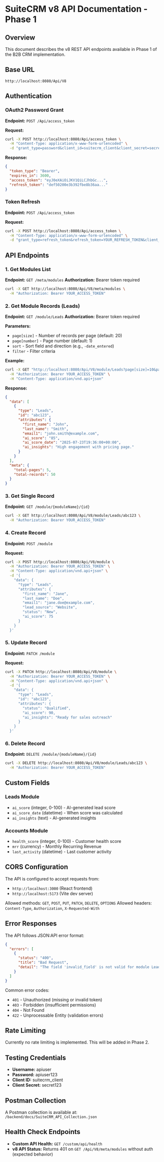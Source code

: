 # SuiteCRM v8 API Documentation - Phase 1

## Overview
This document describes the v8 REST API endpoints available in Phase 1 of the B2B CRM implementation.

## Base URL
```
http://localhost:8080/Api/V8
```

## Authentication

### OAuth2 Password Grant
**Endpoint:** `POST /Api/access_token`

**Request:**
```bash
curl -X POST http://localhost:8080/Api/access_token \
  -H "Content-Type: application/x-www-form-urlencoded" \
  -d "grant_type=password&client_id=suitecrm_client&client_secret=secret123&username=apiuser&password=apiuser123"
```

**Response:**
```json
{
  "token_type": "Bearer",
  "expires_in": 3600,
  "access_token": "eyJ0eXAiOiJKV1QiLCJhbGc...",
  "refresh_token": "def50200e3b392fbe8b36aa..."
}
```

### Token Refresh
**Endpoint:** `POST /Api/access_token`

**Request:**
```bash
curl -X POST http://localhost:8080/Api/access_token \
  -H "Content-Type: application/x-www-form-urlencoded" \
  -d "grant_type=refresh_token&refresh_token=YOUR_REFRESH_TOKEN&client_id=suitecrm_client&client_secret=secret123"
```

## API Endpoints

### 1. Get Modules List
**Endpoint:** `GET /meta/modules`
**Authorization:** Bearer token required

```bash
curl -X GET http://localhost:8080/Api/V8/meta/modules \
  -H "Authorization: Bearer YOUR_ACCESS_TOKEN"
```

### 2. Get Module Records (Leads)
**Endpoint:** `GET /module/Leads`
**Authorization:** Bearer token required

**Parameters:**
- `page[size]` - Number of records per page (default: 20)
- `page[number]` - Page number (default: 1)
- `sort` - Sort field and direction (e.g., `-date_entered`)
- `filter` - Filter criteria

**Example:**
```bash
curl -X GET "http://localhost:8080/Api/V8/module/Leads?page[size]=10&page[number]=1" \
  -H "Authorization: Bearer YOUR_ACCESS_TOKEN" \
  -H "Content-Type: application/vnd.api+json"
```

**Response:**
```json
{
  "data": [
    {
      "type": "Leads",
      "id": "abc123",
      "attributes": {
        "first_name": "John",
        "last_name": "Smith",
        "email1": "john.smith@example.com",
        "ai_score": "85",
        "ai_score_date": "2025-07-23T19:36:00+00:00",
        "ai_insights": "High engagement with pricing page."
      }
    }
  ],
  "meta": {
    "total-pages": 5,
    "total-records": 50
  }
}
```

### 3. Get Single Record
**Endpoint:** `GET /module/{moduleName}/{id}`

```bash
curl -X GET http://localhost:8080/Api/V8/module/Leads/abc123 \
  -H "Authorization: Bearer YOUR_ACCESS_TOKEN"
```

### 4. Create Record
**Endpoint:** `POST /module`

**Request:**
```bash
curl -X POST http://localhost:8080/Api/V8/module \
  -H "Authorization: Bearer YOUR_ACCESS_TOKEN" \
  -H "Content-Type: application/vnd.api+json" \
  -d '{
    "data": {
      "type": "Leads",
      "attributes": {
        "first_name": "Jane",
        "last_name": "Doe",
        "email1": "jane.doe@example.com",
        "lead_source": "Website",
        "status": "New",
        "ai_score": 75
      }
    }
  }'
```

### 5. Update Record
**Endpoint:** `PATCH /module`

**Request:**
```bash
curl -X PATCH http://localhost:8080/Api/V8/module \
  -H "Authorization: Bearer YOUR_ACCESS_TOKEN" \
  -H "Content-Type: application/vnd.api+json" \
  -d '{
    "data": {
      "type": "Leads",
      "id": "abc123",
      "attributes": {
        "status": "Qualified",
        "ai_score": 90,
        "ai_insights": "Ready for sales outreach"
      }
    }
  }'
```

### 6. Delete Record
**Endpoint:** `DELETE /module/{moduleName}/{id}`

```bash
curl -X DELETE http://localhost:8080/Api/V8/module/Leads/abc123 \
  -H "Authorization: Bearer YOUR_ACCESS_TOKEN"
```

## Custom Fields

### Leads Module
- `ai_score` (integer, 0-100) - AI-generated lead score
- `ai_score_date` (datetime) - When score was calculated
- `ai_insights` (text) - AI-generated insights

### Accounts Module
- `health_score` (integer, 0-100) - Customer health score
- `mrr` (currency) - Monthly Recurring Revenue
- `last_activity` (datetime) - Last customer activity

## CORS Configuration
The API is configured to accept requests from:
- `http://localhost:3000` (React frontend)
- `http://localhost:5173` (Vite dev server)

Allowed methods: `GET`, `POST`, `PUT`, `PATCH`, `DELETE`, `OPTIONS`
Allowed headers: `Content-Type`, `Authorization`, `X-Requested-With`

## Error Responses
The API follows JSON:API error format:

```json
{
  "errors": [
    {
      "status": "400",
      "title": "Bad Request",
      "detail": "The field 'invalid_field' is not valid for module Leads"
    }
  ]
}
```

Common error codes:
- `401` - Unauthorized (missing or invalid token)
- `403` - Forbidden (insufficient permissions)
- `404` - Not Found
- `422` - Unprocessable Entity (validation errors)

## Rate Limiting
Currently no rate limiting is implemented. This will be added in Phase 2.

## Testing Credentials
- **Username:** apiuser
- **Password:** apiuser123
- **Client ID:** suitecrm_client
- **Client Secret:** secret123

## Postman Collection
A Postman collection is available at: `/backend/docs/SuiteCRM_API_Collection.json`

## Health Check Endpoints
- **Custom API Health:** `GET /custom/api/health`
- **v8 API Status:** Returns 401 on `GET /Api/V8/meta/modules` without auth (expected behavior)